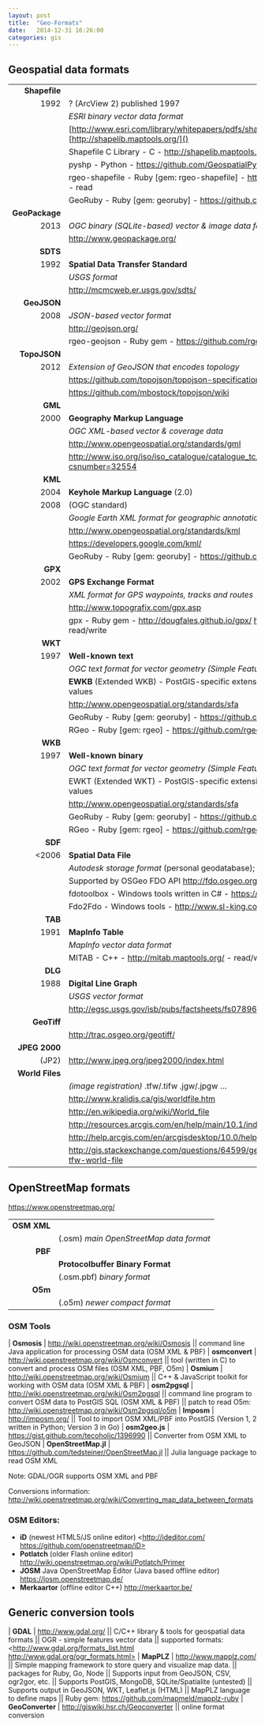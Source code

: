 ```yaml
---
layout: post
title:  "Geo-Formats"
date:   2014-12-31 16:26:00
categories: gis
---
```


## Geospatial data formats

|||
|----------:|:--------------|
| **Shapefile**
| 1992 | ? (ArcView 2) published 1997
| | *ESRI binary vector data format*
| | [http://www.esri.com/library/whitepapers/pdfs/shapefile.pdf]() [http://shapelib.maptools.org/]()
| | Shapefile C Library - C - <http://shapelib.maptools.org/> - read/write
| | pyshp - Python - <https://github.com/GeospatialPython/pyshp> - read/write
| | rgeo-shapefile - Ruby [gem: rgeo-shapefile] - <https://github.com/rgeo/rgeo-shapefile> - read
| | GeoRuby - Ruby [gem: georuby] - <https://github.com/nofxx/georuby> - read/write
| **GeoPackage**
| 2013 | *OGC binary (SQLite-based) vector & image data format*
| | <http://www.geopackage.org/>
| **SDTS** |
| 1992 | **Spatial Data Transfer Standard**
| | *USGS format*
| | http://mcmcweb.er.usgs.gov/sdts/
| **GeoJSON**
| 2008 | *JSON-based vector format*
| | <http://geojson.org/>
| | rgeo-geojson - Ruby gem - <https://github.com/rgeo/rgeo-geojson> - read/write
| **TopoJSON**
| 2012 | *Extension of GeoJSON that encodes topology*
| | <https://github.com/topojson/topojson-specification>
| | <https://github.com/mbostock/topojson/wiki>
| **GML**
| 2000 | **Geography Markup Language**
| | *OGC XML-based vector & coverage data*
| | <http://www.opengeospatial.org/standards/gml>
| | <http://www.iso.org/iso/iso_catalogue/catalogue_tc/catalogue_detail.htm?csnumber=32554>
| **KML**
| 2004 | **Keyhole Markup Language** (2.0)
| 2008 | (OGC standard)
| | *Google Earth XML format for geographic annotation and visualization*
| |  <http://www.opengeospatial.org/standards/kml>
| |  <https://developers.google.com/kml/>
| | GeoRuby - Ruby [gem: georuby] - <https://github.com/nofxx/georuby> - read/write
| **GPX**
| 2002 | **GPS Exchange Format**
| | *XML format for GPS waypoints, tracks and routes*
| | <http://www.topografix.com/gpx.asp>
| |  gpx - Ruby gem - http://dougfales.github.io/gpx/ https://github.com/dougfales/gpx - read/write
| **WKT**
| 1997 | **Well-known text**
| | *OGC text format for vector geometry (Simple Features) DB-transfer*
| | **EWKB** (Extended WKB) - PostGIS-specific extension including SRID and Z, M ordinate values
| | <http://www.opengeospatial.org/standards/sfa>
| | GeoRuby - Ruby [gem: georuby] - <https://github.com/nofxx/georuby> - read/write
| | RGeo - Ruby [gem: rgeo] - <https://github.com/rgeo/rgeo> - read/write
| **WKB**
| 1997 | **Well-known binary**
| | *OGC text format for vector geometry (Simple Features) DB-storage/transfer*
| | EWKT (Extended WKT) - PostGIS-specific extension including SRID and Z, M ordinate values
| | <http://www.opengeospatial.org/standards/sfa>
| | GeoRuby - Ruby [gem: georuby] - <https://github.com/nofxx/georuby> - read/write
| | RGeo - Ruby [gem: rgeo] - <https://github.com/rgeo/rgeo> - read/write
| **SDF**
| <2006 | **Spatial Data File**
| | *Autodesk storage format* (personal geodatabase); currently based on SQLite3
| | Supported by OSGeo FDO API <http://fdo.osgeo.org/>
| | fdotoolbox - Windows tools written in C# - <https://github.com/jumpinjackie/fdotoolbox>
| | Fdo2Fdo - Windows tools - <http://www.sl-king.com/Fdo2Fdo/fdo2fdo.html>
| **TAB**
| 1991 | **MapInfo Table**
| | *MapInfo vector data format*
| | MITAB - C++ - <http://mitab.maptools.org/> - read/write
| **DLG**
| 1988 | **Digital Line Graph**
| | *USGS vector format*
| | <http://egsc.usgs.gov/isb/pubs/factsheets/fs07896t.pdf>
| **GeoTiff**
| | <http://trac.osgeo.org/geotiff/>
| **JPEG 2000**
| (JP2) | <http://www.jpeg.org/jpeg2000/index.html>
| **World Files**
| | *(image registration)* .tfw/.tifw .jgw/.jpgw …  
| | <http://www.kralidis.ca/gis/worldfile.htm>
| | <http://en.wikipedia.org/wiki/World_file>
| | <http://resources.arcgis.com/en/help/main/10.1/index.html#//009t000000mn000000>
| | <http://help.arcgis.com/en/arcgisdesktop/10.0/help/index.html#//009t00000028000000>
| | <http://gis.stackexchange.com/questions/64599/geotiff-explanation-of-aux-xml-and-tfw-world-file>  

## OpenStreetMap formats

<https://www.openstreetmap.org/>

|||
|----------:|:--------------|
| **OSM XML**
| | (.osm) *main OpenStreetMap data format*
| **PBF**
| | **Protocolbuffer Binary Format**
| | (.osm.pbf) *binary format*
| **O5m**
| | (.o5m) *newer compact format*

### OSM Tools

| **Osmosis** | <http://wiki.openstreetmap.org/wiki/Osmosis>
|| command line Java application for processing OSM data (OSM XML & PBF)
| **osmconvert** | <http://wiki.openstreetmap.org/wiki/Osmconvert>
|| tool (written in C) to convert and process OSM files (OSM XML, PBF, O5m)
| **Osmium** | <http://wiki.openstreetmap.org/wiki/Osmium>
|| C++ & JavaScript toolkit for working with OSM data (OSM XML & PBF)
| **osm2pgsql** | <http://wiki.openstreetmap.org/wiki/Osm2pgsql>
|| command line program to convert OSM data to PostGIS SQL (OSM XML & PBF)
|| patch to read O5m: <http://wiki.openstreetmap.org/wiki/Osm2pgsql/o5m>
| **lmposm** | <http://imposm.org/>
|| Tool to import OSM XML/PBF into PostGIS (Version 1, 2 written in Python; Version 3 in Go)
| **osm2geo.js** | <https://gist.github.com/tecoholic/1396990>
|| Converter from OSM XML to GeoJSON
| **OpenStreetMap.jl** | <https://github.com/tedsteiner/OpenStreetMap.jl>
|| Julia language package to read OSM XML

Note: GDAL/OGR supports OSM XML and PBF

Conversions information: <http://wiki.openstreetmap.org/wiki/Converting_map_data_between_formats>

### OSM Editors:

* **iD** (newest HTML5/JS online editor) <http://ideditor.com/  https://github.com/openstreetmap/iD>
* **Potlatch** (older Flash online editor) <http://wiki.openstreetmap.org/wiki/Potlatch/Primer>
* **JOSM** Java OpenStreetMap Editor (Java based offline editor) <https://josm.openstreetmap.de/>
* **Merkaartor** (offline editor C++)  <http://merkaartor.be/>


## Generic conversion tools

| **GDAL** | <http://www.gdal.org/>
|| C/C++ library & tools for geospatial data formats
|| OGR - simple features vector data
|| supported formats: <http://www.gdal.org/formats_list.html http://www.gdal.org/ogr_formats.html>
| **MapPLZ** | <http://www.mapplz.com/>
|| Simple mapping framework to store query and visualize map data.
|| packages for Ruby, Go, Node
|| Supports input from GeoJSON, CSV, ogr2gor, etc.
|| Supports PostGIS, MongoDB, SQLite/Spatialite (untested)
|| Supports output in GeoJSON, WKT, Leaflet.js (HTML)
|| MapPLZ language to define maps
|| Ruby gem: <https://github.com/mapmeld/mapplz-ruby>
| **GeoConverter** | <http://giswiki.hsr.ch/Geoconverter>
|| online format conversion
